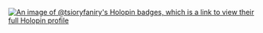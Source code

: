 [![An image of @tsioryfaniry's Holopin badges, which is a link to view their full Holopin profile](https://holopin.me/tsioryfaniry)](https://holopin.io/@tsioryfaniry)